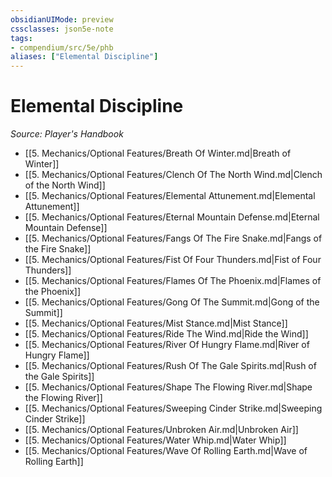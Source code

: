 ```yaml
---
obsidianUIMode: preview
cssclasses: json5e-note
tags:
- compendium/src/5e/phb
aliases: ["Elemental Discipline"]
---
```

# Elemental Discipline
*Source: Player's Handbook* 

- [[5. Mechanics/Optional Features/Breath Of Winter.md\|Breath of Winter]]
- [[5. Mechanics/Optional Features/Clench Of The North Wind.md\|Clench of the North Wind]]
- [[5. Mechanics/Optional Features/Elemental Attunement.md\|Elemental Attunement]]
- [[5. Mechanics/Optional Features/Eternal Mountain Defense.md\|Eternal Mountain Defense]]
- [[5. Mechanics/Optional Features/Fangs Of The Fire Snake.md\|Fangs of the Fire Snake]]
- [[5. Mechanics/Optional Features/Fist Of Four Thunders.md\|Fist of Four Thunders]]
- [[5. Mechanics/Optional Features/Flames Of The Phoenix.md\|Flames of the Phoenix]]
- [[5. Mechanics/Optional Features/Gong Of The Summit.md\|Gong of the Summit]]
- [[5. Mechanics/Optional Features/Mist Stance.md\|Mist Stance]]
- [[5. Mechanics/Optional Features/Ride The Wind.md\|Ride the Wind]]
- [[5. Mechanics/Optional Features/River Of Hungry Flame.md\|River of Hungry Flame]]
- [[5. Mechanics/Optional Features/Rush Of The Gale Spirits.md\|Rush of the Gale Spirits]]
- [[5. Mechanics/Optional Features/Shape The Flowing River.md\|Shape the Flowing River]]
- [[5. Mechanics/Optional Features/Sweeping Cinder Strike.md\|Sweeping Cinder Strike]]
- [[5. Mechanics/Optional Features/Unbroken Air.md\|Unbroken Air]]
- [[5. Mechanics/Optional Features/Water Whip.md\|Water Whip]]
- [[5. Mechanics/Optional Features/Wave Of Rolling Earth.md\|Wave of Rolling Earth]]